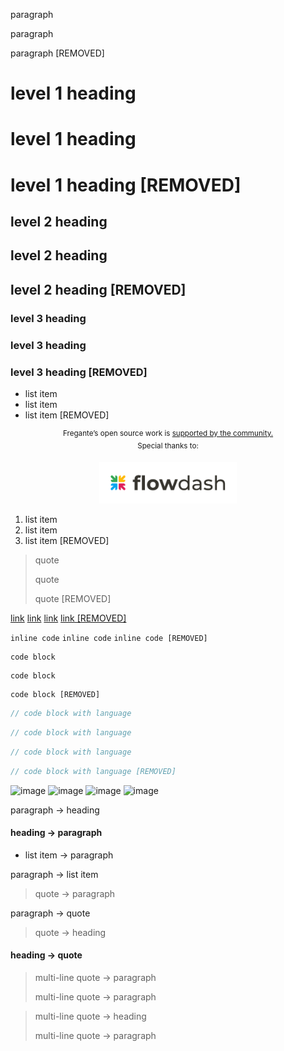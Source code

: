 paragraph

paragraph

paragraph [REMOVED]

# level 1 heading
# level 1 heading
# level 1 heading [REMOVED]

## level 2 heading
## level 2 heading
## level 2 heading [REMOVED]

### level 3 heading
### level 3 heading
### level 3 heading [REMOVED]

* list item
* list item
* list item [REMOVED]


<div align="center">
	<p>
	<p><sup>Fregante’s open source work is <a href="https://github.com/sponsors/fregante">supported by the community.</a><br>Special thanks to:
	<p><a href="https://flowdash.com"><img src="https://raw.githubusercontent.com/FlowdashHQ/flowdash-assets/20653cfb0f707924f0da204810b6024a834a3b14/logos/logo-bg-white.svg" width="220" alt="FlowdashHQ"></a>
</div>
    
1. list item
2. list item
3. list item [REMOVED]

> quote
>
> quote
>
> quote [REMOVED]

[link](https://www.example.com)
[link](https://www.example.com)
[link](https://www.example.com)
[link [REMOVED]](https://www.example.com)

`inline code`
`inline code`
`inline code [REMOVED]`

```
code block
```
```
code block
```
```
code block [REMOVED]
```

```javascript
// code block with language
```
```javascript
// code block with language
```
```javascript
// code block with language
```
```javascript
// code block with language [REMOVED]
```

![image](https://fakeimg.pl/400x100/?text=image)
![image](https://fakeimg.pl/400x100/?text=image)
![image](https://fakeimg.pl/400x100/?text=image)
![image](https://fakeimg.pl/400x100/?text=image%20[REMOVED])

paragraph → heading

#### heading → paragraph

* list item → paragraph

paragraph → list item

> quote → paragraph

paragraph → quote

> quote → heading

#### heading → quote

> multi-line quote → paragraph
>
> multi-line quote → paragraph

> multi-line quote → heading
>
> multi-line quote → paragraph
